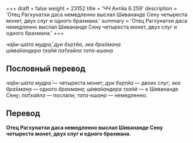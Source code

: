 +++
draft = false
weight = 23152
title = 'ЧЧ Антйа 6.259'
description = 'Отец Рагхунатхи даса немедленно выслал Шивананде Сену четыреста монет, двух слуг и одного брахмана.'
summary = 'Отец Рагхунатхи даса немедленно выслал Шивананде Сену четыреста монет, двух слуг и одного брахмана.'
+++

_ча̄ри-ш́ата мудра̄,_ _дуи бхр̣тйа,_ _эка бра̄хман̣а  
ш́ива̄нандера т̣ха̄н̃и па̄т̣ха̄ила тата-кшан̣а_

## Пословный перевод

_ча̄ри_\-_ш́ата_ _мудра̄_ — четыреста монет; _дуи_ _бхр̣тйа_ — двоих слуг; _эка_ _бра̄хман̣а_ — одного _брахмана_; _ш́ива̄нандера_ _т̣ха̄н̃и_ — к Шивананде Сену; _па̄т̣ха̄ила_ — послали; _тата_\-_кшан̣а_ — немедленно.

## Перевод

**Отец Рагхунатхи даса немедленно выслал Шивананде Сену четыреста монет, двух слуг и одного брахмана.**
